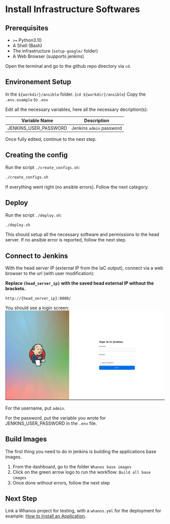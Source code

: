 # Install Infrastructure Softwares

## Prerequisites

- `>=` Python3.10
- A Shell (Bash)
- The infrastructure (`setup-google/` folder)
- A Web Browser (supports jenkins)

Open the terminal and go to the github repo directory via `cd`.

## Environement Setup

In the `${workdir}/ansible` folder. (`cd ${workdir}/ansible`)
Copy the `.env.example` to `.env`

Edit all the necessary variables, here all the necessary decription(s):

| Variable Name           | Description              |
|-------------------------|--------------------------|
| JENKINS_USER_PASSWORD   | Jenkins `admin` password |

Once fully edited, continue to the next step.

## Creating the config

Run the script `./create_configs.sh`:

```bash
./create_configs.sh
```

If everything went right (no ansible errors). Follow the next category.

## Deploy

Run the script `./deploy.sh`:

```bash
./deploy.sh
```

This should setup all the necessary software and permissions to the head server. If no ansible error is reported, follow the next step.

## Connect to Jenkins

With the head server IP (external IP from the IaC output),
connect via a web browser to the url (with user modification):

**Replace `{head_server_ip}` with the saved head external IP without the brackets.**
```
http://{head_server_ip}:8080/
```

You should see a login screen:
![<img alt="Jenkins Login Screen" width="748px" height="420ox" src="./images/jenkins_login.png" />](./images/jenkins_login.png)

For the username, put `admin`.

For the password, put the variable you wrote for JENKINS_USER_PASSWORD in the `.env` file.

## Build Images

The first thing you need to do in jenkins is building the applications base images.

1. From the dashboard, go to the folder `Whanos base images`
2. Click on the green arrow logo to run the workflow: `Build all base images`
3. Once done without errors, follow the next step

## Next Step

Link a Whanos project for testing, with a `whanos.yml` for the deployment for example: [How to Install an Application](./How_To_Develop_Project.md).
